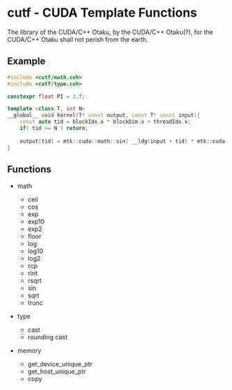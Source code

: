 # cutf - CUDA Template Functions
The library of the CUDA/C++ Otaku, by the CUDA/C++ Otaku(?), for the CUDA/C++ Otaku shall not perish from the earth.

## Example
```cpp
#include <cutf/math.cuh>
#include <cutf/type.cuh>

constexpr float PI = 3.f;

template <class T, int N>
__global__ void kernel(T* const output, const T* const input){
	const auto tid = blockIdx.x * blockDim.x + threadIdx.x;
	if( tid >= N ) return;
	
	output[tid] = mtk::cuda::math::sin( __ldg(input + tid) * mtk::cuda::type::cast<T>(PI) );
}
```

## Functions
- math
	- ceil
	- cos
	- exp
	- exp10
	- exp2
	- floor
	- log
	- log10
	- log2
	- rcp
	- rint
	- rsqrt
	- sin
	- sqrt
	- trunc

- type
	- cast
	- rounding cast

- memory
	- get\_device\_unique\_ptr
	- get\_host\_unique\_ptr
	- copy
